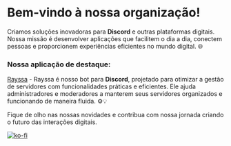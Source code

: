 # Bem-vindo à nossa organização!

Criamos soluções inovadoras para **Discord** e outras plataformas digitais. Nossa missão é desenvolver aplicações que facilitem o dia a dia, conectem pessoas e proporcionem experiências eficientes no mundo digital. 🌐

### Nossa aplicação de destaque:
[Rayssa](https://github.com/nysstudios/rayssa) - Rayssa é nosso bot para **Discord**, projetado para otimizar a gestão de servidores com funcionalidades práticas e eficientes. Ele ajuda administradores e moderadores a manterem seus servidores organizados e funcionando de maneira fluida. ⚙️💡

Fique de olho nas nossas novidades e contribua com nossa jornada criando o futuro das interações digitais.

[![ko-fi](https://ko-fi.com/img/githubbutton_sm.svg)](https://ko-fi.com/S6S814COC8)
